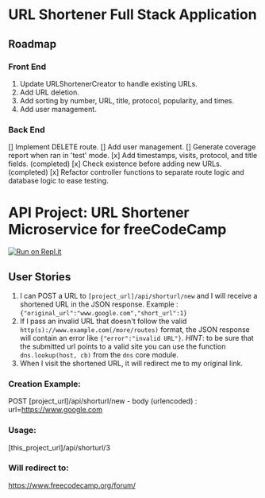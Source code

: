 # URL Shortener Full Stack Application

## Roadmap

### Front End

1. Update URLShortenerCreator to handle existing URLs.
1. Add URL deletion.
1. Add sorting by number, URL, title, protocol, popularity, and times.
1. Add user management.

### Back End

[] Implement DELETE route.
[] Add user management.
[] Generate coverage report when ran in 'test' mode.
[x] Add timestamps, visits, protocol, and title fields.  (completed)
[x] Check existence before adding new URLs.  (completed)
[x] Refactor controller functions to separate route logic and database
logic to ease testing.

# API Project: URL Shortener Microservice for freeCodeCamp

[![Run on
Repl.it](https://repl.it/badge/github/freeCodeCamp/boilerplate-project-urlshortener)](https://repl.it/github/freeCodeCamp/boilerplate-project-urlshortener)

## User Stories

1. I can POST a URL to `[project_url]/api/shorturl/new` and I will
receive a shortened URL in the JSON response. Example :
`{"original_url":"www.google.com","short_url":1}`
2. If I pass an invalid URL that doesn't follow the valid
`http(s)://www.example.com(/more/routes)` format, the JSON response
will contain an error like `{"error":"invalid URL"}`. *HINT*: to be
sure that the submitted url points to a valid site you can use the
function `dns.lookup(host, cb)` from the `dns` core module.
3. When I visit the shortened URL, it will redirect me to my original
link.


### Creation Example:

POST [project_url]/api/shorturl/new - body (urlencoded) :  url=https://www.google.com

### Usage:

[this_project_url]/api/shorturl/3

### Will redirect to:

https://www.freecodecamp.org/forum/
